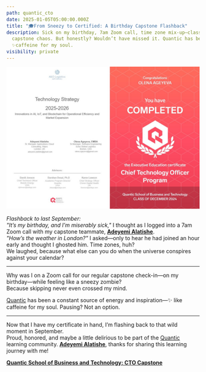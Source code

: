 ```yaml
---
path: quantic_cto
date: 2025-01-05T05:00:00.000Z
title: "🎓From Sneezy to Certified: A Birthday Capstone Flashback"
description: Sick on my birthday, 7am Zoom call, time zone mix-up—classic
  capstone chaos. But honestly? Wouldn’t have missed it. Quantic has been
  ✨caffeine for my soul.
visibility: private
---
```

![](../assets/cto.jpg)

*Flashback to last September:*  
*"It’s my birthday, and I’m miserably sick,"* I thought as I logged into a 7am Zoom call with my capstone teammate, [**Adeyemi Alatishe**](https://www.linkedin.com/in/adeyemi-alatishe/).  
*"How’s the weather in London?"* I asked—only to hear he had joined an hour early and thought I ghosted him. Time zones, huh?  
We laughed, because what else can you do when the universe conspires against your calendar?

---

Why was I on a Zoom call for our regular capstone check-in—on my birthday—while feeling like a sneezy zombie?  
Because skipping never even crossed my mind.

[Quantic](https://quantic.edu/) has been a constant source of energy and inspiration—✨ like caffeine for my soul. Pausing? Not an option.

---

Now that I have my certificate in hand, I’m flashing back to that wild moment in September.  
Proud, honored, and maybe a little delirious to be part of the [Quantic](https://quantic.edu/) 
learning community.
[**Adeyemi Alatishe**](https://www.linkedin.com/in/adeyemi-alatishe/), thanks for sharing this learning journey with me!

**[Quantic School of Business and Technology: CTO Capstone](https://drive.google.com/file/d/1ToXXV1JuM6bqm8o3MIdewf2qymBk_9su/view)**
